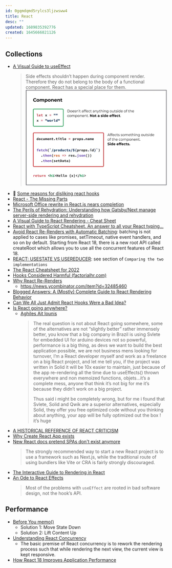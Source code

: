 ```yaml
---
id: 0gqmdqmd5rylcs3ljzwsww4
title: React
desc: ""
updated: 1689835392776
created: 1645666821126
---
```


## Collections

- [A Visual Guide to useEffect](https://alexsidorenko.com/blog/useeffect/)
  > Side effects shouldn’t happen during component render. Therefore they do not belong to the body of a functional component. React has a special place for them.
  > ![side effect](assets/images/language/react-side-effect.webp)
- 🌠 [Some reasons for disliking react hooks](https://blog.bitsrc.io/some-reasons-for-disliking-react-hooks-80f1e18eb9b3)
- [React - The Missing Parts](https://acko.net/blog/react-the-missing-parts/)
- [Microsoft Office rewrite in React.js nears completion](https://react-etc.net/entry/microsoft-office-rewrite-to-react-js-nears-completion)
- [The Perils of Rehydration: Understanding how Gatsby/Next manage server-side rendering and rehydration](https://www.joshwcomeau.com/react/the-perils-of-rehydration/)
- [A Visual Guide to React Rendering - Cheat Sheet](https://alexsidorenko.com/blog/react-render-cheat-sheet/)
- [React with TypeScript Cheatsheet. An answer to all your React typing…](https://blog.bitsrc.io/react-with-typescript-cheatsheet-9dd891dc5bfe)
- [Avoid React Re-Renders with Automatic Batching](https://blog.bitsrc.io/avoid-react-re-renders-with-automatic-batching-dc8a76ce6de4): batching is not applied to cases like promises, setTimeout, native event handlers, and so on by default. Starting from React 18, there is a new root API called createRoot which allows you to use all the concurrent features of React 18.
- [REACT: USESTATE VS USEREDUCER](https://tasoskakour.com/blog/react-use-state-vs-use-reducer): see section of `Comparing the two implementations`
- [The React Cheatsheet for 2022](https://www.freecodecamp.org/news/the-react-cheatsheet)
- [Hooks Considered Harmful (factorialhr.com)](https://news.ycombinator.com/item?id=30753127)
- [Why React Re-Renders](https://www.joshwcomeau.com/react/why-react-re-renders/)
  - https://news.ycombinator.com/item?id=32485460
- [Blogged Answers: A (Mostly) Complete Guide to React Rendering Behavior](https://blog.isquaredsoftware.com/2020/05/blogged-answers-a-mostly-complete-guide-to-react-rendering-behavior/)
- [Can We All Just Admit React Hooks Were a Bad Idea?](https://medium.com/codex/can-we-all-just-admit-react-hooks-were-a-bad-idea-c48120c5188d)
- [Is React going anywhere?](https://www.infoxicator.com/is-react-going-anywhere)
  - [Aghiles Ait lounis](https://app.daily.dev/posts/kk7qnX1Wi)
    > The real question is not about React going somewhere, some of the alternatives are not “slightly better” rather immensely better, you know that a big company in Brazil is using Svlete for embedded UI for arduino devices not so powerful, performance is a big thing, as devs we want to build the best application possible, we are not business mens looking for turnover, I’m a React developer myself and work as a freelance on a big React project, and let me tell you, if the project was written in Solid it will be 10x easier to maintain, just because of the app re-rendering all the time due to useEffects() thrown everywhere and non memoized functions, objets…it’s a complete mess, anyone that think it’s not big for me it’s because they didn’t work on a big project.
    >
    > Thus said i might be completely wrong, but for me i found that Svlete, Solid and Qwik are a superior alternatives, especially Solid, they offer you free optimized code without you thinking about anything, your app will be fully optimized out the box ! it’s huge
- [A HISTORICAL REFERENCE OF REACT CRITICISM](https://www.zachleat.com/web/react-criticism/)
- [Why Create React App exists](https://github.com/reactjs/reactjs.org/pull/5487#issuecomment-1409720741)
- [New React docs pretend SPAs don't exist anymore](https://wasp-lang.dev/blog/2023/03/17/new-react-docs-pretend-spas-dont-exist)
  > The strongly recommended way to start a new React project is to use a framework such as Next.js, while the traditional route of using bundlers like Vite or CRA is fairly strongly discouraged.
- [The Interactive Guide to Rendering in React](https://ui.dev/why-react-renders)
- [An Ode to React Effects](https://alexkondov.com/an-ode-to-effects/)
  > Most of the problems with `useEffect` are rooted in bad software design, not the hook’s API.

## Performance

- [Before You memo()](https://overreacted.io/before-you-memo/)
  - Solution 1: Move State Down
  - Solution 2: Lift Content Up
- [Understanding React Concurrency](https://www.bbss.dev/posts/react-concurrency/)
  - The basic premise of React concurrency is to rework the rendering process such that while rendering the next view, the current view is kept responsive.
- [How React 18 Improves Application Performance](https://vercel.com/blog/how-react-18-improves-application-performance)
